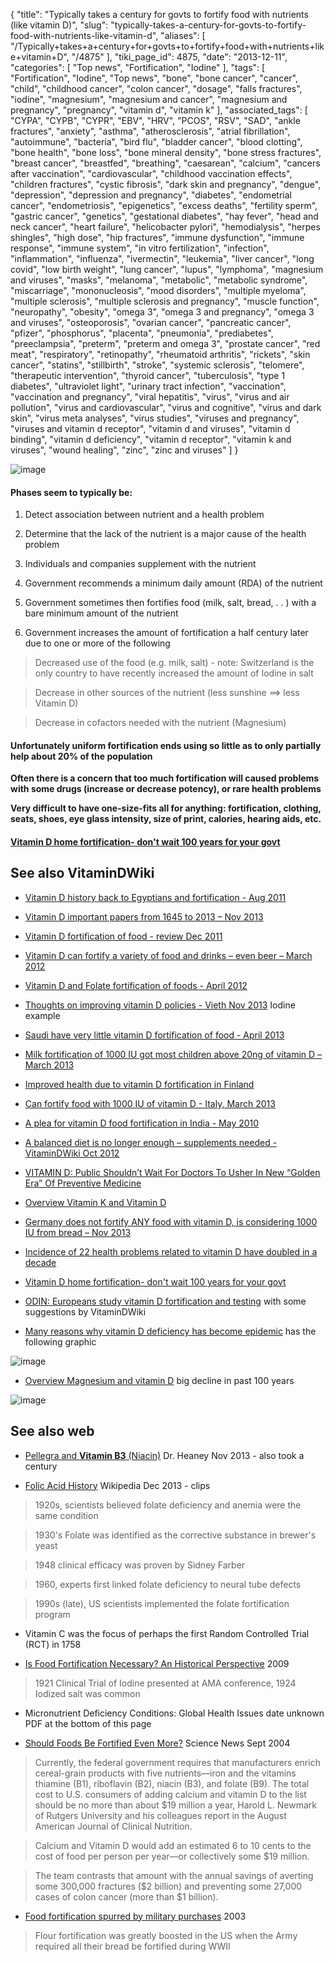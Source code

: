 {
    "title": "Typically takes a century for govts to fortify food with nutrients (like vitamin D)",
    "slug": "typically-takes-a-century-for-govts-to-fortify-food-with-nutrients-like-vitamin-d",
    "aliases": [
        "/Typically+takes+a+century+for+govts+to+fortify+food+with+nutrients+like+vitamin+D",
        "/4875"
    ],
    "tiki_page_id": 4875,
    "date": "2013-12-11",
    "categories": [
        "Top news",
        "Fortification",
        "Iodine"
    ],
    "tags": [
        "Fortification",
        "Iodine",
        "Top news",
        "bone",
        "bone cancer",
        "cancer",
        "child",
        "childhood cancer",
        "colon cancer",
        "dosage",
        "falls fractures",
        "iodine",
        "magnesium",
        "magnesium and cancer",
        "magnesium and pregnancy",
        "pregnancy",
        "vitamin d",
        "vitamin k"
    ],
    "associated_tags": [
        "CYPA",
        "CYPB",
        "CYPR",
        "EBV",
        "HRV",
        "PCOS",
        "RSV",
        "SAD",
        "ankle fractures",
        "anxiety",
        "asthma",
        "atherosclerosis",
        "atrial fibrillation",
        "autoimmune",
        "bacteria",
        "bird flu",
        "bladder cancer",
        "blood clotting",
        "bone health",
        "bone loss",
        "bone mineral density",
        "bone stress fractures",
        "breast cancer",
        "breastfed",
        "breathing",
        "caesarean",
        "calcium",
        "cancers after vaccination",
        "cardiovascular",
        "childhood vaccination effects",
        "children fractures",
        "cystic fibrosis",
        "dark skin and pregnancy",
        "dengue",
        "depression",
        "depression and pregnancy",
        "diabetes",
        "endometrial cancer",
        "endometriosis",
        "epigenetics",
        "excess deaths",
        "fertility sperm",
        "gastric cancer",
        "genetics",
        "gestational diabetes",
        "hay fever",
        "head and neck cancer",
        "heart failure",
        "helicobacter pylori",
        "hemodialysis",
        "herpes shingles",
        "high dose",
        "hip fractures",
        "immune dysfunction",
        "immune response",
        "immune system",
        "in vitro fertilization",
        "infection",
        "inflammation",
        "influenza",
        "ivermectin",
        "leukemia",
        "liver cancer",
        "long covid",
        "low birth weight",
        "lung cancer",
        "lupus",
        "lymphoma",
        "magnesium and viruses",
        "masks",
        "melanoma",
        "metabolic",
        "metabolic syndrome",
        "miscarriage",
        "mononucleosis",
        "mood disorders",
        "multiple myeloma",
        "multiple sclerosis",
        "multiple sclerosis and pregnancy",
        "muscle function",
        "neuropathy",
        "obesity",
        "omega 3",
        "omega 3 and pregnancy",
        "omega 3 and viruses",
        "osteoporosis",
        "ovarian cancer",
        "pancreatic cancer",
        "pfizer",
        "phosphorus",
        "placenta",
        "pneumonia",
        "prediabetes",
        "preeclampsia",
        "preterm",
        "preterm and omega 3",
        "prostate cancer",
        "red meat",
        "respiratory",
        "retinopathy",
        "rheumatoid arthritis",
        "rickets",
        "skin cancer",
        "statins",
        "stillbirth",
        "stroke",
        "systemic sclerosis",
        "telomere",
        "therapeutic intervention",
        "thyroid cancer",
        "tuberculosis",
        "type 1 diabetes",
        "ultraviolet light",
        "urinary tract infection",
        "vaccination",
        "vaccination and pregnancy",
        "viral hepatitis",
        "virus",
        "virus and air pollution",
        "virus and cardiovascular",
        "virus and cognitive",
        "virus and dark skin",
        "virus meta analyses",
        "virus studies",
        "viruses and pregnancy",
        "viruses and vitamin d receptor",
        "vitamin d and viruses",
        "vitamin d binding",
        "vitamin d deficiency",
        "vitamin d receptor",
        "vitamin k and viruses",
        "wound healing",
        "zinc",
        "zinc and viruses"
    ]
}


<img src="https://d378j1rmrlek7x.cloudfront.net/attachments/gif/fortification.gif" alt="image">

#### Phases seem to typically be:

1. Detect association between nutrient and a health problem

1. Determine that the lack of the nutrient is a major cause of the health problem

1. Individuals and companies supplement with the nutrient

1. Government recommends a minimum daily amount (RDA) of the nutrient

1. Government sometimes then fortifies food (milk, salt, bread, . . ) with a bare minimum amount of the nutrient

1. Government increases the amount of fortification a half century later due to one or more of the following

> Decreased use of the food (e.g. milk, salt) - note: Switzerland is the only country to have recently increased the amount of Iodine in salt

> Decrease in other sources of the nutrient (less sunshine ==> less Vitamin D)

> Decrease in cofactors needed with the nutrient (Magnesium)

#### Unfortunately uniform fortification ends using so little as to only partially help about 20% of the population

 **Often there is a concern that too much fortification will caused problems with some drugs (increase or decrease potency), or rare health problems** 

 **Very difficult to have one-size-fits all for anything: fortification, clothing, seats, shoes, eye glass intensity, size of print, calories, hearing aids, etc.** 

#### [Vitamin D home fortification- don't wait 100 years for your govt](/posts/vitamin-d-home-fortification-dont-wait-100-years-for-your-govt)

## See also VitaminDWiki

* [Vitamin D history back to Egyptians and fortification - Aug 2011](/tags/vitamin-d-history-back-to-egyptians-and-fortification-aug-2011.html)

* [Vitamin D important papers from 1645 to 2013 – Nov 2013](/posts/vitamin-d-important-papers-from-1645-to-2013)

* [Vitamin D fortification of food - review Dec 2011](/tags/vitamin-d-fortification-of-food-review-dec-2011.html)

* [Vitamin D can fortify a variety of food and drinks – even beer – March 2012](/tags/vitamin-d-can-fortify-a-variety-of-food-and-drinks-even-beer-march-2012.html)

* [Vitamin D and Folate fortification of foods - April 2012](/tags/vitamin-d-and-folate-fortification-of-foods-april-2012.html)

* [Thoughts on improving vitamin D policies - Vieth Nov 2013](/posts/thoughts-on-improving-vitamin-d-policies-vieth) Iodine example

* [Saudi have very little vitamin D fortification of food - April 2013](/posts/saudi-have-very-little-vitamin-d-fortification-of-food)

* [Milk fortification of 1000 IU got most children above 20ng of vitamin D – March 2013](/posts/milk-fortification-of-1000-iu-got-most-children-above-20ng-of-vitamin-d)

* [Improved health due to vitamin D fortification in Finland](/tags/improved-health-due-to-vitamin-d-fortification-in-finland.html)

* [Can fortify food with 1000 IU of vitamin D - Italy, March 2013](/posts/can-fortify-food-with-1000-iu-of-vitamin-d-italy)

* [A plea for vitamin D food fortification in India - May 2010](/tags/a-plea-for-vitamin-d-food-fortification-in-india-may-2010.html)

* [A balanced diet is no longer enough – supplements needed - VitaminDWiki Oct 2012](/posts/a-balanced-diet-is-no-longer-enough-supplements-needed-vitamindwiki)

* [VITAMIN D: Public Shouldn’t Wait For Doctors To Usher In New “Golden Era” Of Preventive Medicine](/posts/vitamin-d-public-shouldnt-wait-for-doctors-to-usher-in-new-golden-era-of-preventive-medicine)

* [Overview Vitamin K and Vitamin D](/tags/overview-vitamin-k-and-vitamin-d.html)

* [Germany does not fortify ANY food with vitamin D, is considering 1000 IU from bread – Nov 2013](/posts/germany-does-not-fortify-any-food-with-vitamin-d-is-considering-1000-iu-from-bread)

* [Incidence of 22 health problems related to vitamin D have doubled in a decade](/posts/incidence-of-22-health-problems-related-to-vitamin-d-have-doubled-in-a-decade)

* [Vitamin D home fortification- don't wait 100 years for your govt](/posts/vitamin-d-home-fortification-dont-wait-100-years-for-your-govt)

* [ODIN: Europeans study vitamin D fortification and testing](/posts/odin-europeans-study-vitamin-d-fortification-and-testing) with some suggestions by VitaminDWiki

* [Many reasons why vitamin D deficiency has become epidemic](/tags/many-reasons-why-vitamin-d-deficiency-has-become-epidemic.html) has the following graphic

<img src="/attachments/d3.mock.jpg" alt="image" style="max-width: 300px;">

* [Overview Magnesium and vitamin D](/tags/overview-magnesium-and-vitamin-d.html) big decline in past 100 years

<img src="/attachments/d3.mock.jpg" alt="image"> 

## See also web

* [Pellegra and  **Vitamin B3**  (Niacin)](http://blogs.creighton.edu/heaney/2013/11/18/pellagra-and-the-four-ds/) Dr. Heaney Nov 2013 - also took a century

* [Folic Acid History](http://en.wikipedia.org/wiki/Folic_acid#History) Wikipedia Dec 2013 - clips

> 1920s, scientists believed folate deficiency and anemia were the same condition

> 1930's Folate was identified as the corrective substance in brewer's yeast

> 1948 clinical efficacy was proven by Sidney Farber 

> 1960, experts first linked folate deficiency to neural tube defects

> 1990s (late), US scientists implemented the folate fortification program

* Vitamin C was the focus of perhaps the first Random Controlled Trial (RCT) in 1758

* [Is Food Fortification Necessary? An Historical Perspective](http://www.foodinsight.org/Newsletter/Detail.aspx?topic=Is_Food_Fortification_Necessary_A_Historical_Perspective) 2009

> 1921 Clinical Trial of Iodine presented at AMA conference, 1924 Iodized salt was common 

* Micronutrient Deficiency Conditions: Global Health Issues  date unknown PDF at the bottom of this page

* [Should Foods Be Fortified Even More?](https://www.sciencenews.org/node/4797) Science News Sept 2004

> Currently, the federal government requires that manufacturers enrich cereal-grain products with five nutrients—iron and the vitamins thiamine (B1), riboflavin (B2), niacin (B3), and folate (B9). The total cost to U.S. consumers of adding calcium and vitamin D to the list should be no more than about $19 million a year, Harold L. Newmark of Rutgers University and his colleagues report in the August American Journal of Clinical Nutrition. 

> Calcium and Vitamin D would add an estimated 6 to 10 cents to the cost of food per person per year—or collectively some $19 million. 

> The team contrasts that amount with the annual savings of averting some 300,000 fractures ($2 billion) and preventing some 27,000 cases of colon cancer (more than $1 billion).

* [Food fortification spurred by military purchases](http://www.eurekalert.org/pub_releases/2003-01/jhub-ffs011603.php) 2003

> Flour fortification was greatly boosted in the US when the Army required all their bread be fortified during WWII